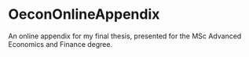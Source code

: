 # OeconOnlineAppendix
An online appendix for my final thesis, presented for the MSc Advanced Economics and Finance degree.
